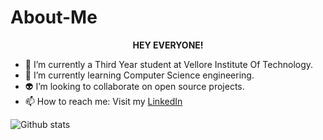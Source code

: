 # About-Me
<p align="center"><b>HEY EVERYONE!</b></p>


- 🔭 I’m currently a Third Year student at Vellore Institute Of Technology.
- 🌱 I’m currently learning Computer Science engineering.
- 👽 I’m looking to collaborate on open source projects.
- 📫 How to reach me: Visit my [LinkedIn](https://www.linkedin.com/in/abhiman-gautam-3b20671ba/)


![Github stats](https://github-readme-stats.vercel.app/api?username=Abhiman1211)
